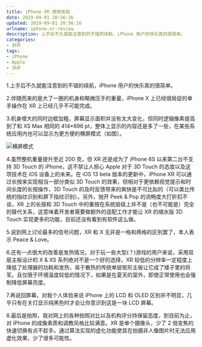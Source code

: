 ```yaml
---
title: iPhone XR 使用体验
date: 2019-09-01 20:56:16
updated: 2019-09-01 20:56:16
urlname: iphone-xr-review
description: 上手后不久就能注意到的不错的续航，iPhone 用户的快乐真的很简单。
categories:
- 测评
tags:
- iPhone
- Apple
- 测评
---
```


1.上手后不久就能注意到的不错的续航，iPhone 用户的快乐真的很简单。

2.伴随而来的是大了一圈的机身和略微压手的重量，iPhone X 上已经很局促的单手操作在 XR 上已经几乎不可能完成。

3.机身增大的同时边框加粗，屏幕显示面积并没有太大变化，但同时逻辑像素提高到了和 XS Max 相同的 414*896 pt，整体上显示的内容还是多了一些，在某些系统应用内也可以显示为更方便的横屏模式（如图）。

![横屏模式](Landscape.png)

4.虽然整机重量提升至近 200 克，但 XR 还是成为了 iPhone 6S 以来第二台不支持 3D Touch 的 iPhone，这不禁让人担心 Apple 对于 3D Touch 的态度以及这项技术在 iOS 设备上的未来。在 iOS 13 beta 版本的更新中，iPhone XR 可以通过长按来实现相当一部分类似 3D Touch 的效果，但相对于更依赖视觉提示和时间长度的长按操作，3D Touch 的及时反馈带来的爽快是不可比拟的（可以类比传统的指纹识别和屏下指纹识别）。另外，抛开 Peek & Pop 的流畅度大打折扣不谈，XR 上的长按和 3D Touch 中的重按在系统层级上并不是（也不可能是）完全的替代关系，这意味着开发者需要做额外的适配工作才能让 XR 的缩水版 3D Touch 实现更多的功能，目前还没有看到有软件这么做。

5.说到网上讨论最多的信号问题，XR 和 X 无非是一格和两格的区别罢了，本人表示 Peace & Love。

6.还有一点很大的改善是发热情况，对于玩一些大型(？)游戏的用户来说，采用双层主板设计的 X & XS 系列绝对不是一个好的选择，XR 较低的分辨率一定程度上降低了处理器的功耗和发热，易于散热的传统单层矩形主板让它成了矮子里的将军。且仅限于环境温度较低的情况下，如果是在夏天的室外，即使正常使用也会强制降低屏幕亮度。

7.再说回屏幕，对我个人体验来说 iPhone 上的 LCD 和 OLED 区别并不明显，几乎只有在关灯显示纯黑色时才会让你意识到这是一块 LCD 屏幕。

8.最后是拍照，我对网上的各种拍照对比以及机构评分持保留态度，到目前为止，对 iPhone 的成像素质和调教风格比较满意。XR 是单个摄像头，少了 2 倍变焦的快速切换有点不趁手。通过算法实现的虚化功能使其在拍摄非人像图片时无法应用虚化效果，少了很多可能性。
